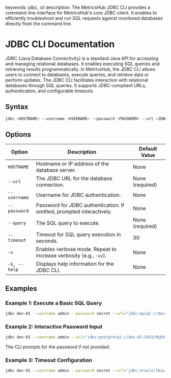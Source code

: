 keywords: jdbc, cli
description: The MetricsHub JDBC CLI provides a command-line interface for MetricsHub's core JDBC client. It enables to efficiently troubleshoot and run SQL requests against monitored databases directly from the command line.

# JDBC CLI Documentation

JDBC (Java Database Connectivity) is a standard Java API for accessing and managing relational databases. It enables executing SQL queries and retrieving results programmatically. In MetricsHub, the JDBC CLI allows users to connect to databases, execute queries, and retrieve data or perform updates.
The JDBC CLI facilitates interaction with relational databases through SQL queries. It supports JDBC-compliant URLs, authentication, and configurable timeouts.

## Syntax

```bash
jdbc <HOSTNAME> --username <USERNAME> --password <PASSWORD> --url <JDBC URL> --query <SQL QUERY>
```

## Options
| Option       | Description                                                           | Default Value   |
| ------------ | --------------------------------------------------------------------- | --------------- |
| `HOSTNAME`   | Hostname or IP address of the database server.                        | None            |
| `--url`      | The JDBC URL for the database connection.                             | None (required) |
| `--username` | Username for JDBC authentication.                                     | None            |
| `--password` | Password for JDBC authentication. If omitted, prompted interactively. | None            |
| `--query`    | The SQL query to execute.                                             | None (required) |
| `--timeout`  | Timeout for SQL query execution in seconds.                           | 30              |
| `-v`         | Enables verbose mode. Repeat to increase verbosity (e.g., `-vv`).     | None            |
| `-h, --help` | Displays help information for the JDBC CLI.                           | None            |

## Examples

### Example 1: Execute a Basic SQL Query

```bash
jdbc dev-01 --username admin --password secret --url="jdbc:mysql://dev-01:3306/MyDb" --query="SELECT * FROM users"
```

### Example 2: Interactive Password Input

```bash
jdbc dev-01 --username admin --url="jdbc:postgresql://dev-01:5432/MyDb" --query="SELECT * FROM employees"
```
The CLI prompts for the password if not provided.

### Example 3: Timeout Configuration

```bash
jdbc dev-01 --username admin --password secret --url="jdbc:oracle:thin:@dev-01:1521/MyDb" --query="UPDATE accounts SET balance = balance - 100" --timeout 60
```